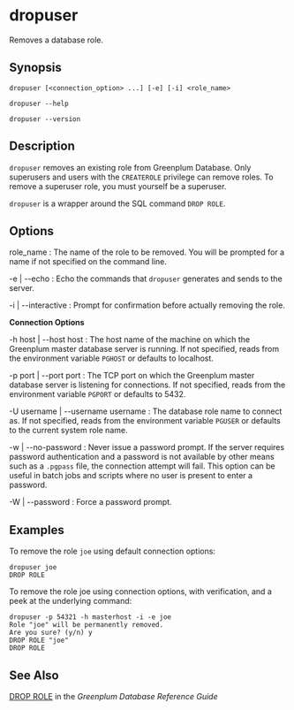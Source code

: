 # dropuser 

Removes a database role.

## Synopsis 

``` {#client_util_synopsis}
dropuser [<connection_option> ...] [-e] [-i] <role_name>

dropuser --help 

dropuser --version
```

## Description 

`dropuser` removes an existing role from Greenplum Database. Only superusers and users with the `CREATEROLE` privilege can remove roles. To remove a superuser role, you must yourself be a superuser.

`dropuser` is a wrapper around the SQL command `DROP ROLE`.

## Options 

role\_name
:   The name of the role to be removed. You will be prompted for a name if not specified on the command line.

-e \| --echo
:   Echo the commands that `dropuser` generates and sends to the server.

-i \| --interactive
:   Prompt for confirmation before actually removing the role.

**Connection Options**

-h host \| --host host
:   The host name of the machine on which the Greenplum master database server is running. If not specified, reads from the environment variable `PGHOST` or defaults to localhost.

-p port \| --port port
:   The TCP port on which the Greenplum master database server is listening for connections. If not specified, reads from the environment variable `PGPORT` or defaults to 5432.

-U username \| --username username
:   The database role name to connect as. If not specified, reads from the environment variable `PGUSER` or defaults to the current system role name.

-w \| --no-password
:   Never issue a password prompt. If the server requires password authentication and a password is not available by other means such as a `.pgpass` file, the connection attempt will fail. This option can be useful in batch jobs and scripts where no user is present to enter a password.

-W \| --password
:   Force a password prompt.

## Examples 

To remove the role `joe` using default connection options:

```
dropuser joe
DROP ROLE
```

To remove the role joe using connection options, with verification, and a peek at the underlying command:

```
dropuser -p 54321 -h masterhost -i -e joe
Role "joe" will be permanently removed.
Are you sure? (y/n) y
DROP ROLE "joe"
DROP ROLE
```

## See Also 

[DROP ROLE](../../ref_guide/sql_commands/DROP_ROLE.html) in the *Greenplum Database Reference Guide*

